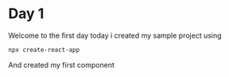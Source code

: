 # Day 1

Welcome to the first day today i created my sample project using 
```sh 
npx create-react-app
```
And created my first component

